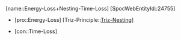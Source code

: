 ﻿---
type: TrizContradiction
aliases:
- Energy-Loss+Nesting-Time-Loss
license: CC BY-SA 4.0
copyright: https://github.com/SpocWeb
IsDeleted: false
IsReadOnly: false
Confidential: public
tags: 
- Triz/Contradiction
---
[name::Energy-Loss+Nesting-Time-Loss]
[SpocWebEntityId::24755]
+ [pro::Energy-Loss]
[Triz-Principle::[Triz-Nesting](tech/Triz/Principle/Triz-Nesting.md)]
- [con::Time-Loss]


